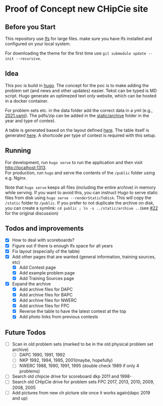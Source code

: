 # Proof of Concept new CHipCie site

## Before you Start

This repository use [lfs](https://git-lfs.github.com/) for large files. make sure you have lfs installed and configured
on your local system.

For downloading the theme for the first time use `git submodule update --init --recursive`.

## Idea
This poc is build in [hugo](https://gohugo.io). The concept for the poc is to make adding the problem set (and news and other updates)
easier. Tekst can be typed is MD script. Hugo generate an optimezed text only website, which can be hosted in a docker container.

For problem sets etc. in the data folder add the correct data in a yml (e.g., [2021.yaml](data/archive/dapc/2021.yaml)).
The pdfs/zip can be added in the [static/archive](static/archive) folder in the year and type of contest.

A table is generated based on the layout defined [here](layouts/partials/archive-table.html).
The table itself is generated [here](layouts/shortcodes). A shortcode per type of contest is required with this setup.

## Running
For development, run `hugo serve` to run the application and then visit [http://localhost:1313](http://localhost:1313).<br>
For production, run `hugo` and serve the contents of the `/public` folder using e.g. Nginx.

Note that `hugo serve` keeps all files (including the entire archive) in memory while serving.
If you want to avoid this, you can instruct Hugo to serve static files from disk using `hugo serve --renderStaticToDisk`.
This will copy the `/static` folder to `/public`.
If you prefer to not duplicate the archive on disk, you can create a symlink: `cd public ; ln -s ../static/archive .`.
(see [#22](https://github.com/WISVCH/chipcie-website/issues/22) for the original discussion)


## Todos and improvements
 - [X] How to deal with scoreboards?
 - [X] Figure out if there is enough lfs space for all years
 - [X] Fix layout (especially of the table)
 - [X] Add other pages that are wanted (general information, training sources, etc)
    * [X] Add Contest page
    * [X] Add example problem page
    * [X] Add Training Sources page
 - [X] Expand the archive
   * [X] Add archive files for DAPC
   * [X] Add archive files for BAPC
   * [X] Add archive files for NWERC
   * [X] Add archive files for FPC
   * [X] Reverse the table to have the latest contest at the top
   * [X] Add photo links from previous contests

## Future Todos
 - [ ] Scan in old problem sets (marked to be in the old physical problem set archive)
   - [ ] DAPC 1990, 1991, 1992
   - [ ] NKP 1992, 1994, 1995, 2001(maybe, hopefully)
   - [ ] NWERC 1988, 1990, 1991, 1995 (double check 1989 if only 4 problems)
 - [ ] Search old chipcie drive for scoreboard dkp 2011 and 1998-
 - [ ] Search old CHipCie drive for problem sets FPC 2017, 2013, 2010, 2009, 2008, 2005
 - [ ] Add pictures from new ch picture site once it works again(dapc 2019 and up)
